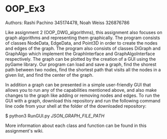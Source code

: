 # OOP_Ex3
Authors: Rashi Pachino 345174478, Noah Weiss 326876786

Like assignment 2 (OOP_DWG_algorithms), this assignment also focuses on graph algorithms and representing them graphically. The program consists of  classes NodeData, EdgeData, and Point3D in order to create the nodes and edges of the graph. The program also consists of classes DiGraph and GraphAlgo which implement the GraphInterface and GraphAlgoInterface respectively. 
The graph can be plotted by the creation of a GUI using the pyGame library.
Our program can load and save a graph, find the shorest path between two nodes, find the shortest path that visits all the nodes in a given list, and find the center of the graph.

In addition a graph can be presented in a simple user-friendly GUI that allows you to run any of the capabilities mentioned above, and also make changes to the graph like adding or removing nodes and edges.
To run the GUI with a graph, download this repository and run the following command line code from your shell at the folder of the downloaded repository:

$ python3 RunGUI.py _JSON_GRAPH_FILE_PATH_


More information about each class and function can be found in this assignment's wiki. 
